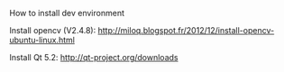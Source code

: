 How to install dev environment

Install opencv (V2.4.8):
http://miloq.blogspot.fr/2012/12/install-opencv-ubuntu-linux.html

Install Qt 5.2:
http://qt-project.org/downloads
